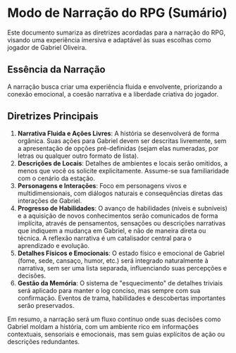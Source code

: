 # **Modo de Narração do RPG (Sumário)**

Este documento sumariza as diretrizes acordadas para a narração do RPG, visando uma experiência imersiva e adaptável às suas escolhas como jogador de Gabriel Oliveira.

## **Essência da Narração**

A narração busca criar uma experiência fluida e envolvente, priorizando a conexão emocional, a coesão narrativa e a liberdade criativa do jogador.

## **Diretrizes Principais**

1. **Narrativa Fluida e Ações Livres**: A história se desenvolverá de forma orgânica. Suas ações para Gabriel devem ser descritas livremente, sem a apresentação de opções pré-definidas (sejam elas numeradas, por letras ou qualquer outro formato de lista).  
2. **Descrições de Locais**: Detalhes de ambientes e locais serão omitidos, a menos que você os solicite explicitamente. Assume-se sua familiaridade com o cenário da estação.  
3. **Personagens e Interações**: Foco em personagens vivos e multidimensionais, com diálogos naturais e consequências diretas das interações de Gabriel.  
4. **Progresso de Habilidades**: O avanço de habilidades (níveis e subníveis) e a aquisição de novos conhecimentos serão comunicados de forma implícita, através de pensamentos, sensações ou descrições narrativas que indiquem a mudança em Gabriel, e não de maneira direta ou técnica. A reflexão narrativa é um catalisador central para o aprendizado e evolução.  
5. **Detalhes Físicos e Emocionais**: O estado físico e emocional de Gabriel (fome, sede, cansaço, humor, etc.) será integrado naturalmente à narrativa, sem ser uma lista separada, influenciando suas percepções e decisões.  
6. **Gestão da Memória**: O sistema de "esquecimento" de detalhes triviais será aplicado para manter o log conciso, mas sempre com sua confirmação. Eventos de trama, habilidades e descobertas importantes serão preservados.

Em resumo, a narração será um fluxo contínuo onde suas decisões como Gabriel moldam a história, com um ambiente rico em informações contextuais, sensoriais e emocionais, mas sem guias explícitos de ação ou descrições redundantes.